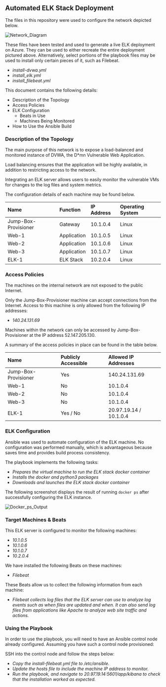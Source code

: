 ## Automated ELK Stack Deployment

The files in this repository were used to configure the network depicted below.

![Network_Diagram]()

These files have been tested and used to generate a live ELK deployment on Azure. They can be used to either recreate the entire deployment pictured above. Alternatively, select portions of the playbook files may be used to install only certain pieces of it, such as Filebeat.

  - _install-dvwa.yml_
  - _install_elk.yml_
  - _install_filebeat.yml_

This document contains the following details:
- Description of the Topology
- Access Policies
- ELK Configuration
  - Beats in Use
  - Machines Being Monitored
- How to Use the Ansible Build


### Description of the Topology

The main purpose of this network is to expose a load-balanced and monitored instance of DVWA, the D*mn Vulnerable Web Application.

Load balancing ensures that the application will be highly available, in addition to restricting access to the network.

Integrating an ELK server allows users to easily monitor the vulnerable VMs for changes to the log files and system metrics.

The configuration details of each machine may be found below.

| Name                 | Function    | IP Address | Operating System |
|:---------------------|:------------|:-----------|:-----------------|
| Jump-Box-Provisioner | Gateway     | 10.1.0.4   | Linux            |
| Web-1                | Application | 10.1.0.5   | Linux            |
| Web-2                | Application | 10.1.0.6   | Linux            |
| Web-3                | Application | 10.1.0.7   | Linux            |
| ELK-1                | ELK Stack   | 10.2.0.4   | Linux            |


### Access Policies

The machines on the internal network are not exposed to the public Internet. 

Only the Jump-Box-Provisioner machine can accept connections from the Internet. Access to this machine is only allowed from the following IP addresses:
- _140.24.131.69_

Machines within the network can only be accessed by Jump-Box-Provisioner at the IP address 52.147.205.130.

A summary of the access policies in place can be found in the table below.

| Name                 | Publicly Accessible | Allowed IP Addresses   |
|:---------------------|:--------------------|:-----------------------|
| Jump-Box-Provisioner | Yes                 | 140.24.131.69          |
| Web-1                | No                  | 10.1.0.4               |
| Web-2                | No                  | 10.1.0.4               |
| Web-3                | No                  | 10.1.0.4               |
| ELK-1                | Yes / No            | 20.97.19.14 / 10.1.0.4 |


### ELK Configuration

Ansible was used to automate configuration of the ELK machine. No configuration was performed manually, which is advantageous because saves time and provides build process consistency.

The playbook implements the following tasks:
- _Prepares the virtual machine to run the ELK stack docker container_
- _Installs the docker and python3 packages_
- _Downloads and launches the ELK stack docker container_

The following screenshot displays the result of running `docker ps` after successfully configuring the ELK instance.

![Docker_ps_Output]()


### Target Machines & Beats
This ELK server is configured to monitor the following machines:
- _10.1.0.5_
- _10.1.0.6_
- _10.1.0.7_
- _10.2.0.4_

We have installed the following Beats on these machines:
- _Filebeat_

These Beats allow us to collect the following information from each machine:
- _Filebeat collects log files that the ELK server can use to analyze log events such as when files are updated and when.  It can also send log files from applications like Apache to analyze web site traffic and actions._


### Using the Playbook
In order to use the playbook, you will need to have an Ansible control node already configured. Assuming you have such a control node provisioned: 

SSH into the control node and follow the steps below:
- _Copy the install-filebeat.yml file to /etc/ansible._
- _Update the hosts file to include the machine IP address to monitor._
- _Run the playbook, and navigate to 20.97.19.14:5601/app/kibana to check that the installation worked as expected._
